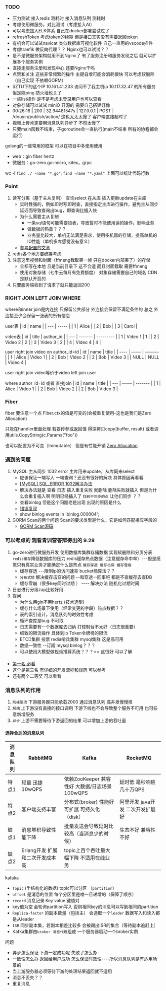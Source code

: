### TODO
* 压力测试 接入redis 测耗时 接入消息队列 测耗时
* 考虑使用微服务，对比测试（考虑接入AI）
* 可以考虑加入ELK体系 自己在docker部署尝试过了
* refreshToken 考虑token的续期 但是接口其实没有需要返回token
* 有机会可以试试navicat 类似数据库可视化软件 自己一直用的vscode插件
* 考虑traefik 做反向代理？？ Nginx也可以试试？？
* 是不是微服务架构就用不到Nginx了 有了服务注册和服务发现之后 就可以扩展多个服务实例
* 直接走服务注册和发现中心 还要Nginx干吗
* 点赞和关注 这些非常频繁的操作 主键自增可能会消耗很快 可以考虑软删除（自己实现 不依赖GORM）
* SZTU下的这个IP 10.161.41.233 访问不了我主机ip 10.117.32.47 的所有服务 但是能ping 防火墙也关了
* 一些list操作 是不是考虑未登录用户也可以查看 
* 对象存储可以试试 miniO 开源的 需要自己搭建好像
* 00:26:16 | 200 |  32.94481547s |       127.0.0.1 | POST    | /douyin/publish/action/ 这也太太太慢了 客户端直接超时了
* 视频上传肯定要用消息队列异步了 不然太慢了
* 只要main函数不结束，子goroutine会一直执行(main不结束 所有的协程都会运行)


golang的一些常用的框架 可以在项目中多使用使用
* web：gin fiber hertz 
* 微服务：go-zero go-micro, kitex，grpc

wc -l `find ./ -name "*.go";find -name "*.yaml"`
上面可以统计代码行数

### Point
1. 读写分离（基于主从复制） 查询select 在从库 插入更新update在主库
   * 实时性强的，例如即时写即时查，直接指定主库进行操作，避免主从同步延迟而导致查询出bug，即查询比插入快
   * 为什么需要主从复制
       * 一条sql语句可能需要锁表，导致暂时不能使用读的操作，影响业务
       * 做数据的热备？？？
       * 业务量比较大，单机无法满足需求，使用多机器的存储，提高单机的IO性能（单机多库感觉没有意义）
   * [参考配置的文章](https://zhuanlan.zhihu.com/p/650314645)
2. redis各个地方要统筹考虑
3. 注意这里视频和封面（ffmeng截取第一帧 只在docker内部署了）的存储
   * 全都写在本地 且是当前目录下 这不合适 而且封面截取 需要ffmeng
   * 使用对象存储（七牛云每月有免费额度） 对象存储需要自己的域名 CDN是默认开启的
4. 只要服务端收到了请求了就只能返回200

### RIGHT JOIN LEFT JOIN WHERE
where和inner join是内连接 只保留公共部分
外连接会保留不满足条件的
总之 外连接至少会保留一张表的所有信息

user表
| id  | name  |
| --- | ----- |
| 1   | Alice |
| 2   | Bob   |
| 3   | Carol |

video表
| id  | title   | author_id |
| --- | ------- | --------- |
| 1   | Video 1 | 1         |
| 2   | Video 2 | 2         |
| 3   | Video 3 | 2         |
| 4   | Video 4 | 4         |

user right join video on author_id=id
| id   | name  | title   |
| ---- | ----- | ------- |
| 1    | Alice | Video 1 |
| 2    | Bob   | Video 2 |
| 2    | Bob   | Video 3 |
| NULL | NULL  | Video 4 |

user right join video等价于video left join user

where author_id=id 或者 直接join
| id  | name  | title   |
| --- | ----- | ------- |
| 1   | Alice | Video 1 |
| 2   | Bob   | Video 2 |
| 2   | Bob   | Video 3 |

### Fiber
fiber 要注意一个点 Fiber.ctx的值是可变的(会被重复使用-这也是我们是Zero Allocation)

只能在handler里面处理  若要传参或返回值 
得深拷贝copy(buffer, result)  或者调用utils.CopyString(c.Params("foo")) 

也可以配置为不可变（Immutable） 但是有性能开销
[Zero Allocation](https://docs.gofiber.io/#zero-allocation)

### 遇到的问题 
1. MySQL 主从同步 1032 error 主库用来update，从库同来select
   * 应该保证一端写入 一端查询？还没有很好的解决 具体原因再看看
   * [[MySQL] SQL_ERROR 1032解决办法](https://www.cnblogs.com/langdashu/p/5920436.html)
   * 解决办法就是 查看 日志 插入重复失败 就删除 删除失败就插入 但是为什么会重复插入啊 明明已经插入了 `找到不同步的点` 让他们同步 ？？ 
   * 查看binlog 但是这个问题老是出现 出现的原因是什么 
   * [错误复现](https://cloud.tencent.com/developer/article/1564571)
   * show binlog events in 'binlog.000004';
2. GORM Scan的两个问题 Scan的要求类型是什么，它是如何匹配相应字段的
   * [GORM Scan源码](https://blog.csdn.net/xz_studying/article/details/107095153)

### 可以考虑的 观看青训营答辩得出的 9.28 
1. go-zero进行微服务开发 使用数据库集群存储数据 实现软删除和分页分表 `redis缓存`降低数据库的压力  redis缓存热点数据（注意缓存命中率）---但是感觉只有真实业务才能确定什么是热点 `缓存穿透 缓存击穿 缓存雪崩`
    * 缓存穿透 ---限制ip的访问速率 bucket桶算法？？ 
    * `分布式锁` 解决缓存击穿的问题  --和穿透一回事吧 都是不查缓存去查DB
    * 缓存雪崩（很多key同时过期 ） ---- 解决办法 随机化过期时间
2. 日志进行分级zap比较好用 
3. 提问
    * 为什么用gin不用hertz (技术选型)
    * 缓存什么场景下使用（经常变更的字段）热点数据？？
    * 表的索引设计，消息队列的时效性考虑 
    * 循环查库是bug 不可取
    * 日志需要有一个数据库去归纳 打控制台不太好（日志很重要）
    * 细致的限流操作 具体到ip  Token令牌桶的限流
    * ETCD集群 投票 redia哨兵集群 mysql集群 这是高可用
    * 数据一致性 --订阅 mysql binlog？？？
    * 可以使用大模型做视频推荐系统？？？⭐⭐ 这很好 可以了解

* [第一名 必看](https://z37kw7eggp.feishu.cn/docx/Y3KCdaFMSoKKNjxPOHAcWMiInZb)
* [这个是第三名 有详细的开发流程和规范 可以参考](https://gagjcxhxrb.feishu.cn/docx/SCEddZcB3oQwKOxrWQNcqicQnxd)
* 还有两个二等奖 可以看看

### 消息队列的作用
1. `削峰限流` 下游服务器只能承载2000 通过消息队列 高并发慢慢推
2. `解耦` 上下游没有直接的接口调用 下游下线也不会导致整个服务不可用 也可任意新增服务
3. `异步` 上游不需要等待下游返回的结果 可以增加上游的吞吐量

#### 选择合适的消息队列
| 消息队列 | RabbitMQ                        | Kafka                                          | RocketMQ                         |
| -------- | ------------------------------- | ---------------------------------------------- | -------------------------------- |
| 特点1    | 轻量 迅捷     10wQPS            | 依赖ZooKeeper 兼容性好 大数据/日志场景 100wQPS | 延时低 毫秒响应 几十万QPS        |
| 特点2    | 客户端支持丰富                  | 分布式(broker) 性能好 可扩展 可持久化（disk）  | 阿里开发 java开发 二次开发扩展好 |
| 缺点1    | 消息堆积导致性能下降            | 批量发送会导致延时比较高（当消息少的时候）     | 生态不好  兼容性不好             |
| 缺点2    | Erlang开发 扩展和二次开发成本高 | topic上百个吞吐量大幅下降 不适用在线业务       |                                  |

kafaka
* `Topic` (半结构化的数据) topic可以分区 （`partition`）
* `offset` 是消息的位置 每个分区里是唯一且递增的（保障了顺序）
* `record` 消息记录 Key value 键值对
* key值为空 会轮询partition写入 否则相同key的消息可以写到相同的partition
* `Replica-factor` 的副本数量（包括主） 会选取一个`leader` 数据写入和读入都是从leader
* `ISR` 同步副本集，若副本相差比较多 会被踢出ISR的集合（等待副本追赶上）
* Kafka集群由`broker 消息代理`组成 一个服务器启动一个broker实例

问题
* 异步怎么保证 下游一定成功呢 失败了怎么办
* 一致性怎么办 返回给用户成功 怎么保证时效性----所以消息队列是有适用场景的
* 当上游服务器必须等待下游的处理结果返回就不适用
* 消息不丢失？？
* 重复消息